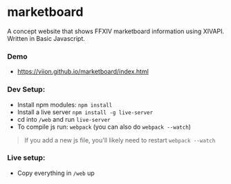 # marketboard

A concept website that shows FFXIV marketboard information using XIVAPI. Written in Basic Javascript.

### Demo

- https://viion.github.io/marketboard/index.html

### Dev Setup:

- Install npm modules: `npm install`
- Install a live server `npm install -g live-server`
- cd into `/web` and run `live-server`
- To compile js run: `webpack` (you can also do `webpack --watch`)

> If you add a new js file, you'll likely need to restart `webpack --watch`

### Live setup:

- Copy everything in `/web` up
